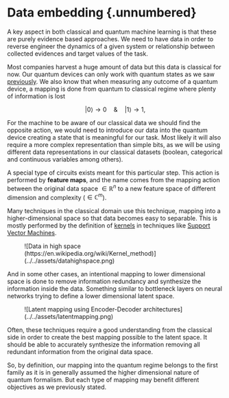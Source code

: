 # Data embedding {.unnumbered}

A key aspect in both classical and quantum machine learning is that these are purely evidence based approaches. We need to have data in order to reverse engineer the dynamics of a given system or relationship between collected evidences and target values of the task.

Most companies harvest a huge amount of data but this data is classical for now. Our quantum devices can only work with quantum states as we saw [previously](../gettingstarted/basics.qmd). We also know that when measuring any outcome of a quantum device, a mapping is done from quantum to classical regime where plenty of information is lost

$$
|0\rangle \rightarrow 0 \quad \& \quad |1\rangle \rightarrow 1,
$$

For the machine to be aware of our classical data we should find the opposite action, we would need to introduce our data into the quantum device creating a state that is meaningful for our task. Most likely it will also require a more complex representation than simple bits, as we will be using different data representations in our classical datasets (boolean, categorical and continuous variables among others).

A special type of circuits exists meant for this particular step. This action is performed by **feature maps**, and the name comes from the mapping action between the original data space $\in \mathbb{R}^n$ to a new feature space of different dimension and complexity ($\in \mathbb{C}^m$).

Many techniques in the classical domain use this technique, mapping into a higher-dimensional space so that data becomes easy to separable. This is mostly performed by the definition of [kernels](https://en.wikipedia.org/wiki/Kernel_method) in techniques like [Support Vector Machines](https://scikit-learn.org/stable/modules/svm.html).

<figure markdown>
![Data in high space (https://en.wikipedia.org/wiki/Kernel_method)](../../assets/datahighspace.png)
</figure>

And in some other cases, an intentional mapping to lower dimensional space is done to remove information redundancy and synthesize the information inside the data. Something similar to bottleneck layers on neural networks trying to define a lower dimensional latent space.

<figure markdown>
![Latent mapping using Encoder-Decoder architectures](../../assets/latentmapping.png)
</figure>

Often, these techniques require a good understanding from the classical side in order to create the best mapping possible to the latent space. It should be able to accurately synthesize the information removing all redundant information from the original data space.

So, by definition, our mapping into the quantum regime belongs to the first family as it is in generally assumed the higher dimensional nature of quantum formalism. But each type of mapping may benefit different objectives as we previously stated.